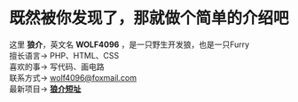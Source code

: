 既然被你发现了，那就做个简单的介绍吧
==
这里 **狼介**，英文名 **WOLF4096** ，是一只野生开发狼，也是一只Furry  
擅长语言-> PHP、HTML、CSS  
喜欢的事-> 写代码、画电路  
联系方式-> wolf4096@foxmail.com  
最新项目-> **[狼介短址][1]**  


  [1]: http://f0f.cc
